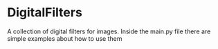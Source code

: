 # DigitalFilters
A collection of digital filters for images.
Inside the main.py file there are simple examples about how to use them
